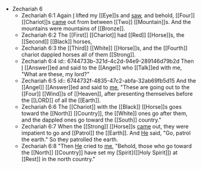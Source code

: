 - Zechariah 6
	- Zechariah 6:1
	  Again [I]([[Zechariah]]) lifted my [[Eye]]s and [saw]([[See]]), and behold, [[Four]] [[Chariot]]s [came]([[Come]]) out from between [[Two]] [[Mountain]]s. And the mountains were mountains of [[Bronze]].
	- Zechariah 6:2
	  The [[First]] [[Chariot]] had [[Red]] [[Horse]]s, the [[Second]] [[Black]] horses,
	- Zechariah 6:3
	  the [[Third]] [[White]] [[Horse]]s, and the [[Fourth]] chariot dappled horses all of them [[Strong]].
	- Zechariah 6:4
	  id:: 6744733b-321d-4c2d-94e9-289146d79b2d
	  Then [I]([[Zechariah]]) [[Answer]]ed and said to the [[Angel]] who [[Talk]]ed with me, "What are these, my lord?"
	- Zechariah 6:5
	  id:: 6744732f-4835-47c2-abfa-32ab69fb5d15
	  And the [[Angel]] [[Answer]]ed and said to [me]([[Zechariah]]), "These are going out to the [[Four]] [[Wind]]s of [[Heaven]], after presenting themselves before the [[LORD]] of all the [[Earth]].
	- Zechariah 6:6
	  The [[Chariot]] with the [[Black]] [[Horse]]s goes toward the [[North]] [[Country]], the [[White]] ones go after them, and the dappled ones go toward the [[South]] country."
	- Zechariah 6:7
	  When the [[Strong]] [[Horse]]s [came]([[Come]]) out, they were impatient to go and [[Patrol]] the [[Earth]]. And [He]([[God]]) said, "Go, patrol the earth." So they patrolled the earth.
	- Zechariah 6:8
	  "Then [He]([[God]]) cried to [me]([[Zechariah]]), "Behold, those who go toward the [[North]] [[Country]] have set my [Spirit]([[Holy Spirit]]) at [[Rest]] in the north country."